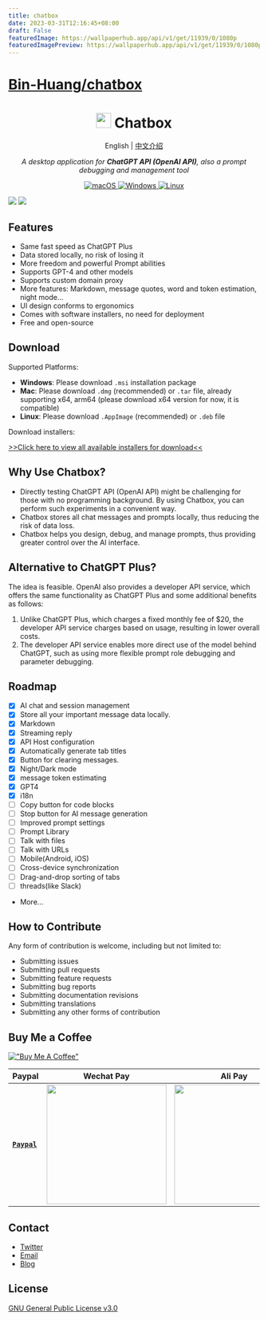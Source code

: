 ```yaml
---
title: chatbox
date: 2023-03-31T12:16:45+08:00
draft: False
featuredImage: https://wallpaperhub.app/api/v1/get/11939/0/1080p
featuredImagePreview: https://wallpaperhub.app/api/v1/get/11939/0/1080p
---
```


# [Bin-Huang/chatbox](https://github.com/Bin-Huang/chatbox)

<h1 align="center">
<img src='./doc/icon.png' width='30'>
<span>Chatbox</span>
</h1>
<p align="center">
    English | <a href="./README-CN.md">中文介绍</a>
</p>
<p align="center">
    <em>A desktop application for <b>ChatGPT API (OpenAI API)</b>, also a prompt debugging and management tool</em>
</p>


<p align="center">
<a href="https://github.com/Bin-Huang/chatbox/releases" target="_blank">
<img alt="macOS" src="https://img.shields.io/badge/-macOS-black?style=flat-square&logo=apple&logoColor=white" />
</a>

<a href="https://github.com/Bin-Huang/chatbox/releases" target="_blank">
<img alt="Windows" src="https://img.shields.io/badge/-Windows-blue?style=flat-square&logo=windows&logoColor=white" />
</a>

<a href="https://github.com/Bin-Huang/chatbox/releases" target="_blank">
<img alt="Linux" src="https://img.shields.io/badge/-Linux-yellow?style=flat-square&logo=linux&logoColor=white" />
</a>

</p>

<!-- ![](./doc/demo.png) -->
![](./doc/demo2.png)
![](./doc/demo3.gif)

## Features

- Same fast speed as ChatGPT Plus
- Data stored locally, no risk of losing it
- More freedom and powerful Prompt abilities
- Supports GPT-4 and other models
- Supports custom domain proxy
- More features: Markdown, message quotes, word and token estimation, night mode...
- UI design conforms to ergonomics
- Comes with software installers, no need for deployment
- Free and open-source

## Download

Supported Platforms:

- **Windows**: Please download `.msi` installation package
- **Mac**: Please download `.dmg` (recommended) or `.tar` file, already supporting x64, arm64 (please download x64 version for now, it is compatible)
- **Linux**: Please download `.AppImage` (recommended) or `.deb` file

Download installers:

[>>Click here to view all available installers for download<<](https://github.com/Bin-Huang/chatbox/releases)

## Why Use Chatbox?

- Directly testing ChatGPT API (OpenAI API) might be challenging for those with no programming background. By using Chatbox, you can perform such experiments in a convenient way.
- Chatbox stores all chat messages and prompts locally, thus reducing the risk of data loss.
- Chatbox helps you design, debug, and manage prompts, thus providing greater control over the AI interface.

## Alternative to ChatGPT Plus?

The idea is feasible. OpenAI also provides a developer API service, which offers the same functionality as ChatGPT Plus and some additional benefits as follows: 

1. Unlike ChatGPT Plus, which charges a fixed monthly fee of $20, the developer API service charges based on usage, resulting in lower overall costs.
2. The developer API service enables more direct use of the model behind ChatGPT, such as using more flexible prompt role debugging and parameter debugging.

## Roadmap

- [x] AI chat and session management
- [x] Store all your important message data locally.
- [x] Markdown
- [x] Streaming reply
- [x] API Host configuration
- [x] Automatically generate tab titles
- [x] Button for clearing messages.
- [x] Night/Dark mode
- [x] message token estimating
- [x] GPT4
- [x] i18n
- [ ] Copy button for code blocks
- [ ] Stop button for AI message generation
- [ ] Improved prompt settings
- [ ] Prompt Library
- [ ] Talk with files
- [ ] Talk with URLs
- [ ] Mobile(Android, iOS)
- [ ] Cross-device synchronization
- [ ] Drag-and-drop sorting of tabs
- [ ] threads(like Slack)
- More...

## How to Contribute

Any form of contribution is welcome, including but not limited to:

- Submitting issues
- Submitting pull requests
- Submitting feature requests
- Submitting bug reports
- Submitting documentation revisions
- Submitting translations
- Submitting any other forms of contribution

## Buy Me a Coffee

[!["Buy Me A Coffee"](https://www.buymeacoffee.com/assets/img/custom_images/orange_img.png)](https://buymeacoffee.com/benn)

| Paypal | Wechat Pay | Ali Pay |
| --- | --- | --- |
| [**`Paypal`**](https://www.paypal.me/tobennhuang) | <img src="./doc/wechat_pay.JPG" height="240" /> | <img src="./doc/ali_pay.PNG" height="240" /> |

## Contact

- [Twitter](https://twitter.com/benn_huang)
- [Email](mailto:tohuangbin@gmail.com)
- [Blog](https://bennhuang.com)

## License

[GNU General Public License v3.0](./LICENSE)
